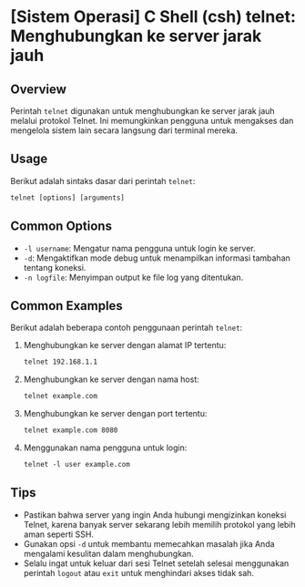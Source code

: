 # [Sistem Operasi] C Shell (csh) telnet: Menghubungkan ke server jarak jauh

## Overview
Perintah `telnet` digunakan untuk menghubungkan ke server jarak jauh melalui protokol Telnet. Ini memungkinkan pengguna untuk mengakses dan mengelola sistem lain secara langsung dari terminal mereka.

## Usage
Berikut adalah sintaks dasar dari perintah `telnet`:

```csh
telnet [options] [arguments]
```

## Common Options
- `-l username`: Mengatur nama pengguna untuk login ke server.
- `-d`: Mengaktifkan mode debug untuk menampilkan informasi tambahan tentang koneksi.
- `-n logfile`: Menyimpan output ke file log yang ditentukan.

## Common Examples
Berikut adalah beberapa contoh penggunaan perintah `telnet`:

1. Menghubungkan ke server dengan alamat IP tertentu:
   ```csh
   telnet 192.168.1.1
   ```

2. Menghubungkan ke server dengan nama host:
   ```csh
   telnet example.com
   ```

3. Menghubungkan ke server dengan port tertentu:
   ```csh
   telnet example.com 8080
   ```

4. Menggunakan nama pengguna untuk login:
   ```csh
   telnet -l user example.com
   ```

## Tips
- Pastikan bahwa server yang ingin Anda hubungi mengizinkan koneksi Telnet, karena banyak server sekarang lebih memilih protokol yang lebih aman seperti SSH.
- Gunakan opsi `-d` untuk membantu memecahkan masalah jika Anda mengalami kesulitan dalam menghubungkan.
- Selalu ingat untuk keluar dari sesi Telnet setelah selesai menggunakan perintah `logout` atau `exit` untuk menghindari akses tidak sah.